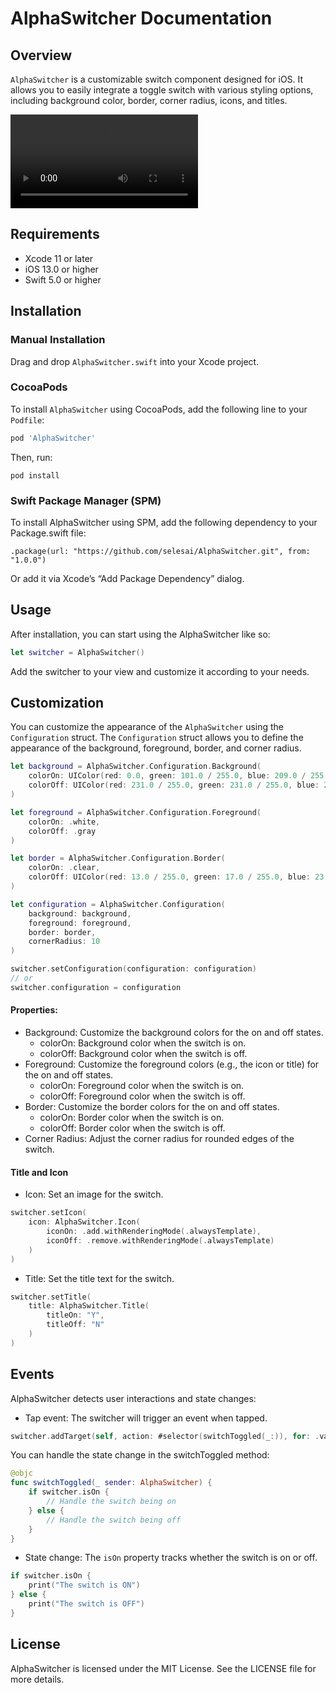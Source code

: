 # AlphaSwitcher Documentation

## Overview

`AlphaSwitcher` is a customizable switch component designed for iOS. It allows you to easily integrate a toggle switch with various styling options, including background color, border, corner radius, icons, and titles.

<video controls>
  <source src="demo.mp4" type="video/mp4">
</video>

## Requirements

- Xcode 11 or later
- iOS 13.0 or higher
- Swift 5.0 or higher

## Installation
### Manual Installation
Drag and drop `AlphaSwitcher.swift` into your Xcode project.

### CocoaPods
To install `AlphaSwitcher` using CocoaPods, add the following line to your `Podfile`:

```ruby
pod 'AlphaSwitcher'
```

Then, run:
```
pod install
```

### Swift Package Manager (SPM)
To install AlphaSwitcher using SPM, add the following dependency to your Package.swift file:
```
.package(url: "https://github.com/selesai/AlphaSwitcher.git", from: "1.0.0")
```

Or add it via Xcode’s “Add Package Dependency” dialog.

## Usage
After installation, you can start using the AlphaSwitcher like so:
```swift
let switcher = AlphaSwitcher()
```

Add the switcher to your view and customize it according to your needs.

## Customization
You can customize the appearance of the `AlphaSwitcher` using the `Configuration` struct. The `Configuration` struct allows you to define the appearance of the background, foreground, border, and corner radius.
```swift
let background = AlphaSwitcher.Configuration.Background(
    colorOn: UIColor(red: 0.0, green: 101.0 / 255.0, blue: 209.0 / 255.0, alpha: 1.0),
    colorOff: UIColor(red: 231.0 / 255.0, green: 231.0 / 255.0, blue: 232.0 / 255.0, alpha: 1.0)
)

let foreground = AlphaSwitcher.Configuration.Foreground(
    colorOn: .white,
    colorOff: .gray
)

let border = AlphaSwitcher.Configuration.Border(
    colorOn: .clear,
    colorOff: UIColor(red: 13.0 / 255.0, green: 17.0 / 255.0, blue: 23.0 / 255.0, alpha: 0.05)
)

let configuration = AlphaSwitcher.Configuration(
    background: background,
    foreground: foreground,
    border: border,
    cornerRadius: 10
)

switcher.setConfiguration(configuration: configuration)
// or
switcher.configuration = configuration
```

#### Properties:
- Background: Customize the background colors for the on and off states.
    - colorOn: Background color when the switch is on.
    - colorOff: Background color when the switch is off.
- Foreground: Customize the foreground colors (e.g., the icon or title) for the on and off states.
    - colorOn: Foreground color when the switch is on.
    - colorOff: Foreground color when the switch is off.
- Border: Customize the border colors for the on and off states.
    - colorOn: Border color when the switch is on.
    - colorOff: Border color when the switch is off.
- Corner Radius: Adjust the corner radius for rounded edges of the switch.

#### Title and Icon
- Icon: Set an image for the switch.
```swift
switcher.setIcon(
    icon: AlphaSwitcher.Icon(
        iconOn: .add.withRenderingMode(.alwaysTemplate),
        iconOff: .remove.withRenderingMode(.alwaysTemplate)
    )
)
```

- Title: Set the title text for the switch.
```swift
switcher.setTitle(
    title: AlphaSwitcher.Title(
        titleOn: "Y",
        titleOff: "N"
    )
)
```

## Events
AlphaSwitcher detects user interactions and state changes:
- Tap event: The switcher will trigger an event when tapped.
```swift
switcher.addTarget(self, action: #selector(switchToggled(_:)), for: .valueChanged)
```

You can handle the state change in the switchToggled method:
```swift
@objc
func switchToggled(_ sender: AlphaSwitcher) {
    if switcher.isOn {
        // Handle the switch being on
    } else {
        // Handle the switch being off
    }
}
```

- State change: The `isOn` property tracks whether the switch is on or off.
```swift
if switcher.isOn {
    print("The switch is ON")
} else {
    print("The switch is OFF")
}
```


## License
AlphaSwitcher is licensed under the MIT License. See the LICENSE file for more details.
